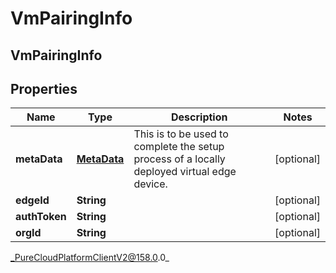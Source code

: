 # VmPairingInfo

## VmPairingInfo

## Properties

|Name | Type | Description | Notes|
|------------ | ------------- | ------------- | -------------|
| **metaData** | [**MetaData**](MetaData) | This is to be used to complete the setup process of a locally deployed virtual edge device. | [optional] |
| **edgeId** | **String** |  | [optional] |
| **authToken** | **String** |  | [optional] |
| **orgId** | **String** |  | [optional] |



_PureCloudPlatformClientV2@158.0.0_
